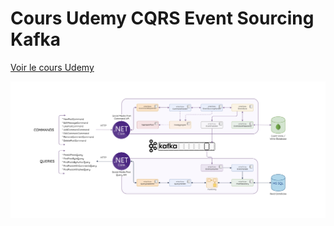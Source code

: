 # Cours Udemy CQRS Event Sourcing Kafka

[Voir le cours Udemy](https://www.udemy.com/course/net-microservices-cqrs-event-sourcing-with-kafka/?couponCode=ST14MT32124)

![Diagramme](./assets/diagramme.png)